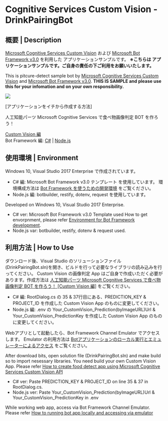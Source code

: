 # Cognitive Services Custom Vision - DrinkPairingBot

## 概要 | Description

[Microsoft Cognitive Services Custom Vision](https://azure.microsoft.com/ja-jp/services/cognitive-services/custom-vision-service/) および [Microsoft Bot Framework v3.0](https://www.botframework.com/) を利用した アプリケーションサンプルです。
**※こちらは アプリケーションサンプルです。ご自身の責任の下ご利用をお願いいたします。**

This is pitcure-detect sample bot by [Microsoft Cognitive Services Custom Vision](https://azure.microsoft.com/en-us/services/cognitive-services/custom-vision-service/) and [Microsoft Bot Framework v3.0](https://www.botframework.com/). 
**THIS IS SAMPLE and please use this for your infomation and on your own responsibility.**

![](https://msdnshared.blob.core.windows.net/media/2017/06/bluesky_20170624_10-e1498284424569.png)

[アプリケーションをイチから作成する方法]

人工知能パーツ Microsoft Cognitive Services で食べ物画像判定 BOT を作ろう！

[Custom Vision 編](http://qiita.com/annie/items/293525901020685ad5f6)  
Bot Framework 編: [C#](http://qiita.com/annie/items/bd232f67e06c83586ca5) | [Node.js](https://qiita.com/annie/items/41b60b90affe26925761)


## 使用環境 | Environment

Windows 10, Visual Studio 2017 Enterprise で作成されています。
- C# 編: Microsoft Bot Framework v3.0 テンプレート を使用しています。
環境構成方法は [Bot Framework を使うための開発環境](http://qiita.com/annie/items/edc26c0ee9603e84a2e4#bot-framework-%E3%82%92%E4%BD%BF%E3%81%86%E3%81%9F%E3%82%81%E3%81%AE%E9%96%8B%E7%99%BA%E7%92%B0%E5%A2%83) をご覧ください。 
- Node.js 編: botbuilder, restify, dotenv, request を使用しています。

Developed on Windows 10, Visual Studio 2017 Enterprise.
- C# ver: Microsoft Bot Framework v3.0 Template used
How to get envorpnment, please refer [Environment for Bot Framework development](http://qiita.com/annie/items/edc26c0ee9603e84a2e4#bot-framework-%E3%82%92%E4%BD%BF%E3%81%86%E3%81%9F%E3%82%81%E3%81%AE%E9%96%8B%E7%99%BA%E7%92%B0%E5%A2%83).
- Node.js var: botbuilder, restify, dotenv & request used.

## 利用方法 | How to Use

ダウンロード後、Visual Studio のソリューションファイル(DrinkPairingBot.sln)を開き、ビルドを行って必要なライブラリの読み込みを行ってください。
Custom Vision の画像判定 App はご自身で作成いただく必要があります。作成方法は [人工知能パーツ Microsoft Cognitive Services で食べ物画像判定 BOT を作ろう！ [Custom Vision 編]](http://qiita.com/annie/items/293525901020685ad5f6) をご覧ください。  

- C# 編:
RootDialog.cs の 35 & 37行目にある、PREDICTION_KEY & PROJECT_ID を作成した Custom Vision App のものに変更してください。
- Node.js 編:
.env の Your_CustomVision_Prediction(byImageURL)Url & Your_CustomVision_PredictionKey を作成した Custom Vision App のものに変更してください。

Webアプリとして起動したら、Bot Framework Channel Emulator でアクセスします。
Emulator の利用方法は [Botアプリケーションのローカル実行とエミュレーターによるアクセス](http://qiita.com/annie/items/edc26c0ee9603e84a2e4#bot%E3%82%A2%E3%83%97%E3%83%AA%E3%82%B1%E3%83%BC%E3%82%B7%E3%83%A7%E3%83%B3%E3%81%AE%E3%83%AD%E3%83%BC%E3%82%AB%E3%83%AB%E5%AE%9F%E8%A1%8C%E3%81%A8%E3%82%A8%E3%83%9F%E3%83%A5%E3%83%AC%E3%83%BC%E3%82%BF%E3%83%BC%E3%81%AB%E3%82%88%E3%82%8B%E3%82%A2%E3%82%AF%E3%82%BB%E3%82%B9) をご覧ください。


After download bits, open solution file (DrinkPairingBot.sln) and make build so to import nesessary libraries.
You need build your own Custom Vision App. Please refer [How to create food detect app using Microsoft Cognitive Services Custom Vision API](http://qiita.com/annie/items/293525901020685ad5f6)
- C# ver:
Paste PREDICTION_KEY & PROJECT_ID on line 35 & 37 in RootDialog.cs.
- Node.js ver:
Paste Your_CustomVision_Prediction(byImageURL)Url & Your_CustomVision_PredictionKey in .env

While working web app, access via Bot Framework Channel Emulator.
Please refer [How to running bot app locally and accessing via emulator](http://qiita.com/annie/items/edc26c0ee9603e84a2e4#bot%E3%82%A2%E3%83%97%E3%83%AA%E3%82%B1%E3%83%BC%E3%82%B7%E3%83%A7%E3%83%B3%E3%81%AE%E3%83%AD%E3%83%BC%E3%82%AB%E3%83%AB%E5%AE%9F%E8%A1%8C%E3%81%A8%E3%82%A8%E3%83%9F%E3%83%A5%E3%83%AC%E3%83%BC%E3%82%BF%E3%83%BC%E3%81%AB%E3%82%88%E3%82%8B%E3%82%A2%E3%82%AF%E3%82%BB%E3%82%B9)
